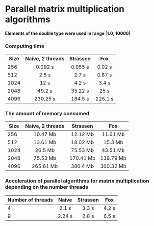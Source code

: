 # Parallel matrix multiplication algorithms
#### Elements of the double type were used in range [1.0, 10000]
### Computing time
| Size | Naive, 2 threads | Strassen | Fox |
|-|:-:|:-:|:-:|
| 256 | 0.092 s | 0.055 s | 0.02 s |
| 512 | 2.5 s | 2.7 s | 0.87 s |
| 1024 | 12 s | 4.2 s | 3.4 s |
| 2048 | 49.2 s | 35.22 s | 25 s |
| 4096 | 230.25 s | 184.5 s | 225.1 s |

### The amount of memory consumed
| Size | Naive, 2 threads | Strassen | Fox |
|-|:-:|:-:|:-:|
| 256 | 10.47 Mb | 12.12 Mb | 11.61 Mb |
| 512 | 13.61 Mb | 18.02 Mb |  15.3 Mb |
| 1024 | 26.5 Mb | 75.53 Mb | 43.51 Mb |
| 2048 | 75.53 Mb | 170.41 Mb | 139.79 Mb |
| 4096 | 265.61 Mb | 380.4 Mb | 300.32 Mb |

### Acceleration of parallel algorithms for matrix multiplication depending on the number threads
| Number of threads | Naive | Strassen | Fox |
|-|:-:|:-:|:-:|
| 4 | 2.1 s | 3.3 s | 4.2 s |
| 9 | 2.24 s | 2.8 s |  6.5 s |
